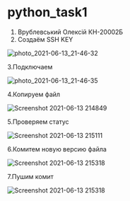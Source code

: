 # python_task1
1. Врублевський Олексій КН-20002Б
2. Создаём SSH KEY

![photo_2021-06-13_21-46-32](https://user-images.githubusercontent.com/20855298/121818601-d7094d00-cc90-11eb-87c8-4fc086b81086.jpg)

3.Подключаем

![photo_2021-06-13_21-46-35](https://user-images.githubusercontent.com/20855298/121818620-fc965680-cc90-11eb-948f-69547f76d148.jpg)

4.Копируем файл

![Screenshot 2021-06-13 214849](https://user-images.githubusercontent.com/20855298/121818649-26e81400-cc91-11eb-9cb3-4c1098dd94bc.jpg)

5.Проверяем статус

![Screenshot 2021-06-13 215111](https://user-images.githubusercontent.com/20855298/121818721-87775100-cc91-11eb-8b7c-aac097b8130a.jpg)

6.Комитем новую версию файла

![Screenshot 2021-06-13 215318](https://user-images.githubusercontent.com/20855298/121818771-da510880-cc91-11eb-8f85-890817894484.jpg)

7.Пушим комит

![Screenshot 2021-06-13 215318](https://user-images.githubusercontent.com/20855298/121819095-fa81c700-cc93-11eb-905b-04124f6eba31.jpg)
